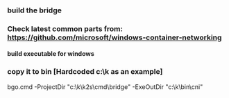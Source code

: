 <!--
SPDX-FileCopyrightText: © 2024 Siemens Healthineers AG

SPDX-License-Identifier: MIT
-->

### build the bridge
### Check latest common parts from: https://github.com/microsoft/windows-container-networking

#### build executable for windows 
### copy it to bin [Hardcoded c:\k as an example]
bgo.cmd -ProjectDir "c:\k\k2s\cmd\bridge" -ExeOutDir "c:\k\bin\cni"

